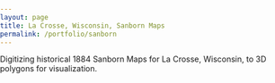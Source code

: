 ```yaml
---
layout: page
title: La Crosse, Wisconsin, Sanborn Maps
permalink: /portfolio/sanborn
---
```


<html>
<head>
<meta charset="utf-8">
<title>Sanborn Map</title>
<meta name="viewport" content="initial-scale=1,maximum-scale=1,user-scalable=no">
<link href="https://api.mapbox.com/mapbox-gl-js/v3.12.0/mapbox-gl.css" rel="stylesheet">
<script src="https://api.mapbox.com/mapbox-gl-js/v3.12.0/mapbox-gl.js"></script>
<style>
body { margin: 0; padding: 0; }
/* #map { position: relative;  } */
/* #map { position: absolute; top: 20%; right:20%; bottom: 20%; left:20%; } */
#map {  width: 100%; height:400px }
</style>
</head>
<body>
Digitizing historical 1884 Sanborn Maps for La Crosse, Wisconsin, to 3D polygons for visualization.
<div id="map"></div>
<script>
	mapboxgl.accessToken = 'pk.eyJ1IjoibGFuZG9sdGtsIiwiYSI6ImNtYzg3Y2tqNTB0ZzUybHBrdmNpNzVtNWUifQ.nkZuU2AjjAtWrJ_LLfXulA';
    const map = new mapboxgl.Map({
        container: 'map',
        style: 'mapbox://styles/landoltkl/cmcqkoydf00mc01s1clc65muj',
        projection: 'globe', // Display the map as a globe, since satellite-v9 defaults to Mercator
        zoom: 15,
        center: [-91.252, 43.814]
    });
    map.addControl(new mapboxgl.NavigationControl());
    map.scrollZoom.disable();
    map.on('style.load', () => {
        map.setFog({}); // Set the default atmosphere style
    });
    // The following values can be changed to control rotation speed:
    // At low zooms, complete a revolution every two minutes.
    const secondsPerRevolution = 240;
    // Above zoom level 5, do not rotate.
    const maxSpinZoom = 5;
    // Rotate at intermediate speeds between zoom levels 3 and 5.
    const slowSpinZoom = 3;
    let userInteracting = false;
    const spinEnabled = true;
    function spinGlobe() {
        const zoom = map.getZoom();
        if (spinEnabled && !userInteracting && zoom < maxSpinZoom) {
            let distancePerSecond = 360 / secondsPerRevolution;
            if (zoom > slowSpinZoom) {
                // Slow spinning at higher zooms
                const zoomDif =
                    (maxSpinZoom - zoom) / (maxSpinZoom - slowSpinZoom);
                distancePerSecond *= zoomDif;
            }
            const center = map.getCenter();
            center.lng -= distancePerSecond;
            // Smoothly animate the map over one second.
            // When this animation is complete, it calls a 'moveend' event.
            map.easeTo({ center, duration: 1000, easing: (n) => n });
        }
    }
    // Pause spinning on interaction
    map.on('mousedown', () => {
        userInteracting = true;
    });
    map.on('dragstart', () => {
        userInteracting = true;
    });
    // When animation is complete, start spinning if there is no ongoing interaction
    map.on('moveend', () => {
        spinGlobe();
    });
    spinGlobe();
</script>

</body>
</html>
